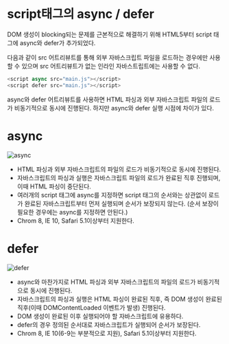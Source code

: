 # script태그의 async / defer

DOM 생성이 blocking되는 문제를 근본적으로 해결하기 위해 HTML5부터 script 태그에 async와 defer가 추가되었다.

다음과 같이 src 어트리뷰트를 통해 외부 자바스크립트 파일을 로드하는 경우에만 사용할 수 있으며 src 어트리뷰트가 없는 인라인 자바스트립트에는 사용할 수 없다.

```javascript
<script async src="main.js"></script>
<script defer src="main.js"></script>
```

async와 defer 어트리뷰트를 사용하면 HTML 파싱과 외부 자바스크립트 파일의 로드가 비동기적으로 동시에 진행된다. 하지만 async와 defer 실행 시점에 차이가 있다.

# async

![async](https://user-images.githubusercontent.com/74528393/119484010-918fe900-bd90-11eb-84a3-06a2106ad12d.png)

- HTML 파싱과 외부 자바스크립트의 파일의 로드가 비동기적으로 동시에 진행된다.
- 자바스크립트의 파싱과 실행은 자바스크립트 파일의 로드가 완료된 직후 진행되며, 이때 HTML 파싱이 중단된다.
- 여러개의 script 태그에 async를 지정하면 script 태그의 순서와는 상관없이 로드가 완료된 자바스크립트부터 먼저 실행되며 순서가 보장되지 않는다.
  (순서 보장이 필요한 경우에는 async를 지정하면 안된다.)
- Chrom 8, IE 10, Safari 5.1이상부터 지원한다.

# defer

![defer](https://user-images.githubusercontent.com/74528393/119484641-2d215980-bd91-11eb-98aa-72c2f04cd8ab.png)

- async와 마찬가지로 HTML 파싱과 외부 자바스크립트의 파일의 로드가 비동기적으로 동시에 진행된다.
- 자바스크립트의 파싱과 실행은 HTML 파싱이 완료된 직후, 즉 DOM 생성이 완료된 직후(이때 DOMContentLoaded 이벤트가 발생) 진행된다.
- DOM 생성이 완료된 이후 실행되어야 할 자바스크립트에 유용하다.
- defer의 경우 정의된 순서대로 자바스크립트가 실행되어 순서가 보장된다.
- Chrom 8, IE 10(6-9는 부분적으로 지원), Safari 5.1이상부터 지원한다.
